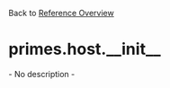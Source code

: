 
Back to [Reference Overview](https://github.com/pyrustic/primes/blob/master/docs/reference#README)

# primes.host.\_\_init\_\_

\- No description \-

<br>


```python

```

